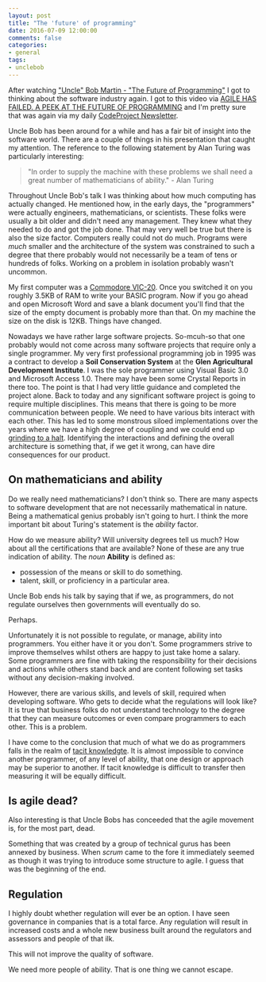 ```yaml
---
layout: post
title: "The 'future' of programming"
date: 2016-07-09 12:00:00
comments: false
categories:
- general
tags:
- unclebob
---
```


After watching ["Uncle" Bob Martin - "The Future of Programming"](https://www.youtube.com/watch?v=ecIWPzGEbFc) I got to thinking about the software industry again.  I got to this video via [AGILE HAS FAILED. A PEEK AT THE FUTURE OF PROGRAMMING](https://www.codingame.com/blog/agile-failed-peek-future-programming/) and I'm pretty sure that was again via my daily [CodeProject Newsletter](https://www.codeproject.com/Feature/Insider/).

Uncle Bob has been around for a while  and has a fair bit of insight into the software world.  There are a couple of things in his presentation that caught my attention.  The reference to the following statement by Alan Turing was particularly interesting:

> "In order to supply the machine with these problems we shall need a great number of mathematicians of ability." - Alan Turing

Throughout Uncle Bob's talk I was thinking about how much computing has actually changed.  He mentioned how, in the early days, the "programmers" were actually engineers, mathematicians, or scientists.  These folks were usually a bit older and didn't need any management.  They knew what they needed to do and got the job done.  That may very well be true but there is also the size factor.  Computers really could not do much.  Programs were *much* smaller and the architecture of the system was constrained to such a degree that there probably would not necessarily be a team of tens or hundreds of folks.  Working on a problem in isolation probably wasn't uncommon.

My first computer was a [Commodore VIC-20](https://en.wikipedia.org/wiki/Commodore_VIC-20).  Once you switched it on you roughly 3.5KB of RAM to write your BASIC program.  Now if you go ahead and open Microsoft Word and save a blank document you'll find that the size of the empty document is probably more than that.  On my machine the size on the disk is 12KB.  Things have changed.

Nowadays we have rather large software projects.  So-mcuh-so that one probably would not come across many software projects that require only a single programmer.  My very first professional programming job in 1995 was a contract to develop a **Soil Conservation System** at the **Glen Agricultural Development Institute**.  I was the sole programmer using Visual Basic 3.0 and Microsoft Access 1.0.  There may have been some Crystal Reports in there too.  The point is that I had very little guidance and completed the project alone.  Back to today and any significant software project is going to require multiple disciplines.  This means that there is going to be more communication between people.  We need to have various bits interact with each other.  This has led to some monstrous siloed implementations over the years where we have a high degree of coupling and we could end up [grinding to a halt](http://www.artima.com/weblogs/viewpost.jsp?thread=51769).  Identifying the interactions and defining the overall architecture is something that, if we get it wrong, can have dire consequences for our product.

## On mathematicians and ability

Do we really need mathematicians?  I don't think so.  There are many aspects to software development that are not necessarily mathematical in nature.  Being a mathematical genius probably isn't going to hurt.  I think the more important bit about Turing's statement is the *ability* factor.

How do we measure ability?  Will university degrees tell us much?  How about all the certifications that are available?  None of these are any true indication of ability.  The *noun* **Ability** is defined as:

* possession of the means or skill to do something.
* talent, skill, or proficiency in a particular area.

Uncle Bob ends his talk by saying that if we, as programmers, do not regulate ourselves then governments will eventually do so.  

Perhaps.

Unfortunately it is not possible to regulate, or manage, ability into programmers.  You either have it or you don't.  Some programmers strive to improve themselves whilst others are happy to just take home a salary.  Some programmers are fine with taking the responsibility for their decisions and actions while others stand back and are content following set tasks without any decision-making involved.

However, there are various skills, and levels of skill, required when developing software.  Who gets to decide what the regulations will look like?  It is true that business folks do not understand technology to the degree that they can measure outcomes or even compare programmers to each other.  This is a problem.

I have come to the conclusion that much of what we do as programmers falls in the realm of [tacit knowledgte](https://en.wikipedia.org/wiki/Tacit_knowledge).  It is almost impossible to convince another programmer, of any level of ability, that one design or approach may be superior to another.  If tacit knowledge is difficult to transfer then measuring it will be equally difficult.

## Is agile dead?

Also interesting is that Uncle Bobs has conceeded that the agile movement is, for the most part, dead.

Something that was created by a group of technical gurus has been annexed by business.  When *scrum* came to the fore it immediately seemed as though it was trying to introduce some structure to agile.  I guess that was the beginning of the end.

## Regulation

I highly doubt whether regulation will ever be an option.  I have seen governance in companies that is a total farce.  Any regulation will result in increased costs and a whole new business built around the regulators and assessors and people of that ilk.

This will not improve the quality of software.

We need more people of ability.  That is one thing we cannot escape.

